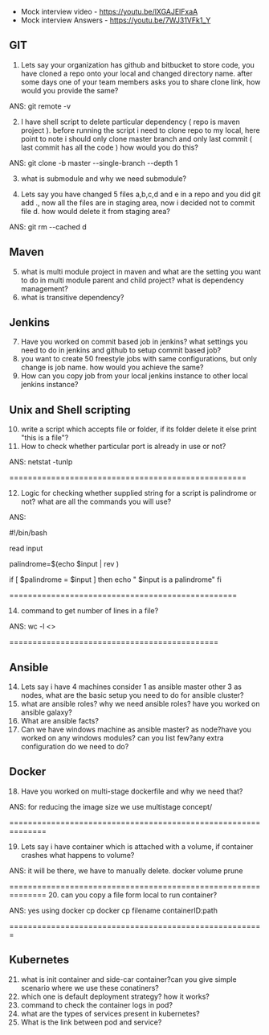 - Mock interview video - https://youtu.be/lXGAJElFxaA
- Mock interview Answers - https://youtu.be/7WJ31VFk1_Y


GIT
---------------------------------------------------------------------------------------------------------------------------------
1. Lets say your organization has github and bitbucket to store code, you have cloned a repo onto your local and changed directory name. after some days one of your team members asks you to share clone link, how would you provide the same?

ANS: git remote -v

2. I have shell script to delete particular dependency ( repo is maven project ). before running the script i need to clone repo to my local, here point to note i should only clone master branch and only last commit ( last commit has all the code ) how would you do this?

ANS: git clone -b master --single-branch --depth 1

3. what is submodule and why we need submodule?


4. Lets say you have changed 5 files a,b,c,d and e in a repo and you did git add ., now all the files are in staging area, now i decided not to commit file d. how would delete it from staging area?

ANS: git rm --cached d

Maven
--------------------------------------------------------------------------------------------------------------------------
5. what is multi module project in maven and what are the setting you want to do in multi module parent and child project? what is dependency management?
6. what is transitive dependency?

Jenkins 
--------------------------------------------------------------------------------------------------------
7. Have you worked on commit based job in jenkins? what settings you need to do in jenkins and github to setup commit based job?
8. you want to create 50 freestyle jobs with same configurations, but only change is job name. how would you achieve the same?
9. How can you copy job from your local jenkins instance to other local jenkins instance?

Unix and Shell scripting 
---------------------------------------------------------------------------------------------------------------------
10. write a script which accepts file or folder, if its folder delete it else print "this is a file"?
11. How to check whether particular port is already in use or not?

ANS: netstat -tunlp

===================================================

12. Logic for checking whether supplied string for a script is palindrome or not? what are all the commands you will use?

ANS: 

#!/bin/bash

read input

palindrome=$(echo $input | rev )

if [ $palindrome = $input ]
then
        echo " $input is a palindrome"
fi

=================================================

14. command to get number of lines in a file?

ANS: wc -l <<filename>>
  
  =============================================

Ansible
-----------------------------------------------------------------------------------------------------------------------
14. Lets say i have 4 machines consider 1 as ansible master other 3 as nodes, what are the basic setup you need to do for ansible cluster?
15. what are ansible roles? why we need ansible roles? have you worked on ansible galaxy?
16. What are ansible facts?
17. Can we have windows machine as ansible master? as node?have you worked on any windows modules? can you list few?any extra configuration do we need to do?

Docker
------------------------------------------------------------------------------------------------------------------------------
18. Have you worked on multi-stage dockerfile and why we need that?
  
  ANS: for reducing the image size we use multistage concept/
  
  ==============================================================
  
19. Lets say i have container which is attached with a volume, if container crashes what happens to volume?
  
  ANS: it will be there, we have to manually delete. 
  docker volume prune
  
  ==============================================================
20. can you copy a file form local to run container?
  
  ANS: yes
  using docker cp
  docker cp filename containerID:path
  
  =======================================================


Kubernetes
--------------------------------------------------------------------------------------------------------------------------------------
21. what is init container and side-car container?can you give simple scenario where we use these conatiners?
22. which one is default deployment strategy? how it works?
23. command to check the container logs in pod?
24. what are the types of services present in kubernetes?
25. What is the link between pod and service?
